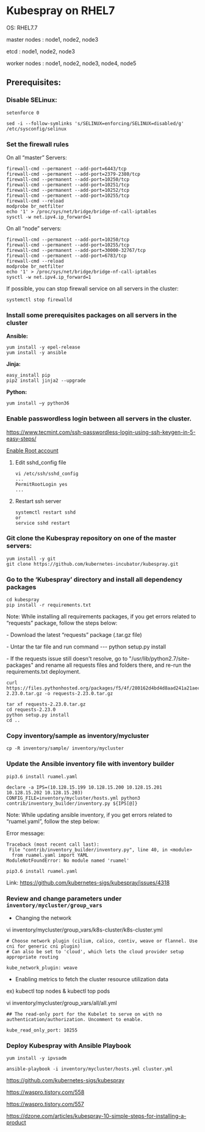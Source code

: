# Kubespray on RHEL7



OS: RHEL7.7

master nodes :  node1, node2, node3

etcd : node1, node2, node3 

worker nodes :  node1, node2, node3, node4, node5



## Prerequisites:

### Disable SELinux: 

```
setenforce 0

sed -i --follow-symlinks 's/SELINUX=enforcing/SELINUX=disabled/g' /etc/sysconfig/selinux
```



### Set the firewall rules

On all “master” Servers:

```
firewall-cmd --permanent --add-port=6443/tcp
firewall-cmd --permanent --add-port=2379-2380/tcp
firewall-cmd --permanent --add-port=10250/tcp
firewall-cmd --permanent --add-port=10251/tcp
firewall-cmd --permanent --add-port=10252/tcp
firewall-cmd --permanent --add-port=10255/tcp
firewall-cmd --reload
modprobe br_netfilter
echo '1' > /proc/sys/net/bridge/bridge-nf-call-iptables
sysctl -w net.ipv4.ip_forward=1
```



On all “node” servers:

```
firewall-cmd --permanent --add-port=10250/tcp
firewall-cmd --permanent --add-port=10255/tcp
firewall-cmd --permanent --add-port=30000-32767/tcp
firewall-cmd --permanent --add-port=6783/tcp
firewall-cmd --reload
modprobe br_netfilter
echo '1' > /proc/sys/net/bridge/bridge-nf-call-iptables
sysctl -w net.ipv4.ip_forward=1
```



If possible, you can stop firewall service on all servers in the cluster:

```
systemctl stop firewalld
```



### Install some prerequisites packages on all servers in the cluster

**Ansible:**

```
yum install -y epel-release
yum install -y ansible
```



**Jinja:**

```
easy_install pip
pip2 install jinja2 --upgrade
```



**Python:**

```
yum install –y python36 
```



### Enable passwordless login between all servers in the cluster.

https://www.tecmint.com/ssh-passwordless-login-using-ssh-keygen-in-5-easy-steps/



[Enable Root account](https://www.51sec.org/2019/08/03/how-to-enable-root-account-and-enable-username-password-access-in-gcp/)

1. Edit sshd_config file

   ```
   vi /etc/ssh/sshd_config
   ...
   PermitRootLogin yes
   ...
   ```

2. Restart ssh server

   ```
   systemctl restart sshd
   or 
   service sshd restart
   ```





### Git clone the Kubespray repository on one of the master servers:

```
yum install -y git
git clone https://github.com/kubernetes-incubator/kubespray.git
```



### Go to the ‘Kubespray’ directory and install all dependency packages

```
cd kubespray
pip install -r requirements.txt
```



Note:  While installing all requirements packages, if you get errors related to “requests” package, follow the steps below:

\- Download the latest “requests” package (.tar.gz file)

\- Untar the tar file and run command --- python setup.py install 

\- If the requests issue still doesn't resolve, go to "/usr/lib/python2.7/site-packages" and rename all requests files and folders there, and re-run the requirements.txt deployment.

```
curl https://files.pythonhosted.org/packages/f5/4f/280162d4bd4d8aad241a21aecff7a6e46891b905a4341e7ab549ebaf7915/requests-2.23.0.tar.gz -o requests-2.23.0.tar.gz

tar xf requests-2.23.0.tar.gz
cd requests-2.23.0
python setup.py install
cd ..
```





### Copy inventory/sample as inventory/mycluster

```
cp -R inventory/sample/ inventory/mycluster
```



### Update the Ansible inventory file with inventory builder

```
pip3.6 install ruamel.yaml

declare -a IPS=(10.128.15.199 10.128.15.200 10.128.15.201 10.128.15.202 10.128.15.203)
CONFIG_FILE=inventory/mycluster/hosts.yml python3 contrib/inventory_builder/inventory.py ${IPS[@]}
```



Note: While updating ansible inventory, if you get errors related to “ruamel.yaml”, follow the step below:

Error message:

```
Traceback (most recent call last):
 File "contrib/inventory_builder/inventory.py", line 40, in <module>
  from ruamel.yaml import YAML
ModuleNotFoundError: No module named 'ruamel'
```



```
pip3.6 install ruamel.yaml
```

Link: https://github.com/kubernetes-sigs/kubespray/issues/4318



### Review and change parameters under ``inventory/mycluster/group_vars``



* Changing the network

vi inventory/mycluster/group_vars/k8s-cluster/k8s-cluster.yml

```
# Choose network plugin (cilium, calico, contiv, weave or flannel. Use cni for generic cni plugin)
# Can also be set to 'cloud', which lets the cloud provider setup appropriate routing

kube_network_plugin: weave
```



* Enabling metrics to fetch the cluster resource utilization data

ex) kubectl top nodes & kubectl top pods



vi inventory/mycluster/group_vars/all/all.yml

```
## The read-only port for the Kubelet to serve on with no authentication/authorization. Uncomment to enable.

kube_read_only_port: 10255
```



### Deploy Kubespray with Ansible Playbook

```
yum install -y ipvsadm
```



```
ansible-playbook -i inventory/mycluster/hosts.yml cluster.yml 
```







https://github.com/kubernetes-sigs/kubespray

https://waspro.tistory.com/558

https://waspro.tistory.com/557

https://dzone.com/articles/kubespray-10-simple-steps-for-installing-a-product



